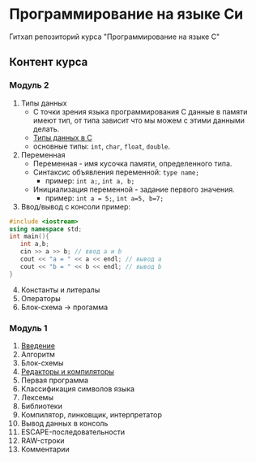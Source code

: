 # Программирование на языке Си
Гитхап репозиторий курса "Программирование на языке С"

## Контент курса

### Модуль 2
1. Типы данных
    * С точки зрения языка программирования С данные в памяти имеют тип, от типа зависит что мы можем с этими данными делать.
    * [Типы данных в С](https://ru.wikipedia.org/wiki/Типы_данных_в_C)
    * основные типы: `int`, `char`, `float`, `double`.
2. Переменная
    * Переменная - имя кусочка памяти, определенного типа.
    * Синтаксис объявления переменной: `type name;`
      - пример: `int a;`, `int a, b;`
    * Инициализация переменной - задание первого значения.
      - пример: `int a = 5;`, `int a=5, b=7;`
3. Ввод/вывод с консоли
пример:
```C++
#include <iostream>
using namespace std;
int main(){
   int a,b;
   cin >> a >> b; // ввод a и b
   cout << "a = " << a << endl; // вывод a
   cout << "b = " << b << endl; // вывод b
}
```

4. Константы и литералы
5. Операторы
6. Блок-схема -> прогамма

### Модуль 1

1. [Введение](./module01/Введение.md)
2. Алгоритм
3. Блок-схемы
4. [Редакторы и компиляторы](./module01/редактор.md)
5. Первая программа
6. Классификация символов языка
7. Лексемы
8. Библиотеки
9. Компилятор, линковщик, интерпретатор
10. Вывод данных в консоль
11. ESCAPE-последовательности
12. RAW-строки
13. Комментарии
